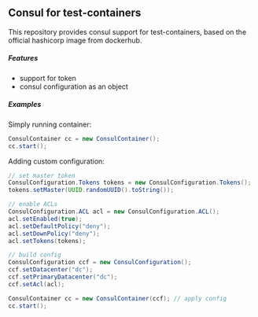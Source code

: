 ## Consul for test-containers

This repository provides consul support for test-containers, based on the
official hashicorp image from dockerhub.


##### Features

- support for token
- consul configuration as an object


##### Examples
Simply running container:
```java
ConsulContainer cc = new ConsulContainer();
cc.start();
```

Adding custom configuration:
```java
// set master token
ConsulConfiguration.Tokens tokens = new ConsulConfiguration.Tokens();
tokens.setMaster(UUID.randomUUID().toString());

// enable ACLs
ConsulConfiguration.ACL acl = new ConsulConfiguration.ACL();
acl.setEnabled(true);
acl.setDefaultPolicy("deny");
acl.setDownPolicy("deny");
acl.setTokens(tokens);

// build config
ConsulConfiguration ccf = new ConsulConfiguration();
ccf.setDatacenter("dc");
ccf.setPrimaryDatacenter("dc");
ccf.setAcl(acl);

ConsulContainer cc = new ConsulContainer(ccf); // apply config
cc.start();
```
